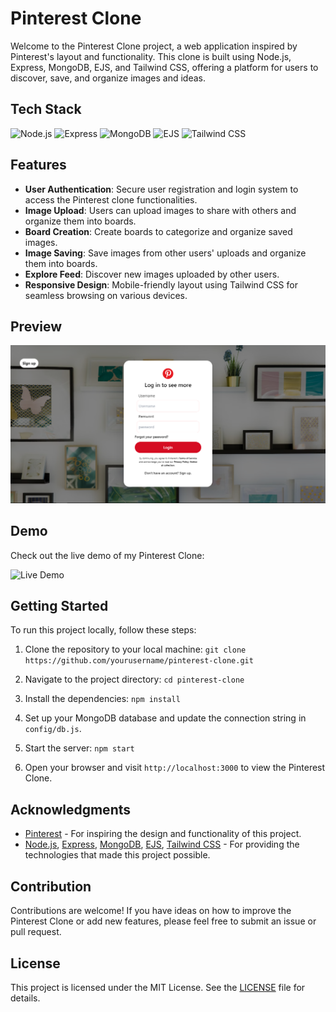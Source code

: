 
# Pinterest Clone

Welcome to the Pinterest Clone project, a web application inspired by Pinterest's layout and functionality. This clone is built using Node.js, Express, MongoDB, EJS, and Tailwind CSS, offering a platform for users to discover, save, and organize images and ideas.

## Tech Stack

![Node.js](https://img.shields.io/badge/Node.js-%2343853D.svg?style=for-the-badge&logo=node.js)
![Express](https://img.shields.io/badge/Express.js-%23404d59.svg?style=for-the-badge)
![MongoDB](https://img.shields.io/badge/MongoDB-%234ea94b.svg?style=for-the-badge&logo=mongodb)
![EJS](https://img.shields.io/badge/EJS-%234ea94b.svg?style=for-the-badge)
![Tailwind CSS](https://img.shields.io/badge/Tailwind_CSS-%2338B2AC.svg?style=for-the-badge&logo=tailwind-css)

## Features

- **User Authentication**: Secure user registration and login system to access the Pinterest clone functionalities.
- **Image Upload**: Users can upload images to share with others and organize them into boards.
- **Board Creation**: Create boards to categorize and organize saved images.
- **Image Saving**: Save images from other users' uploads and organize them into boards.
- **Explore Feed**: Discover new images uploaded by other users.
- **Responsive Design**: Mobile-friendly layout using Tailwind CSS for seamless browsing on various devices.

## Preview

![Pinterest Clone Preview](/public/assets/pinterest-clone.png)

## Demo

Check out the live demo of my Pinterest Clone:

![Live Demo](./demo.gif)

## Getting Started

To run this project locally, follow these steps:

1. Clone the repository to your local machine:
```git clone https://github.com/yourusername/pinterest-clone.git```


2. Navigate to the project directory:
```cd pinterest-clone```


3. Install the dependencies:
```npm install```


4. Set up your MongoDB database and update the connection string in `config/db.js`.

5. Start the server:
```npm start```


6. Open your browser and visit `http://localhost:3000` to view the Pinterest Clone.

## Acknowledgments

- [Pinterest](https://www.pinterest.com/) - For inspiring the design and functionality of this project.
- [Node.js](https://nodejs.org/), [Express](https://expressjs.com/), [MongoDB](https://www.mongodb.com/), [EJS](https://ejs.co/), [Tailwind CSS](https://tailwindcss.com/) - For providing the technologies that made this project possible.


## Contribution

Contributions are welcome! If you have ideas on how to improve the Pinterest Clone or add new features, please feel free to submit an issue or pull request.

## License

This project is licensed under the MIT License. See the [LICENSE](LICENSE) file for details.



